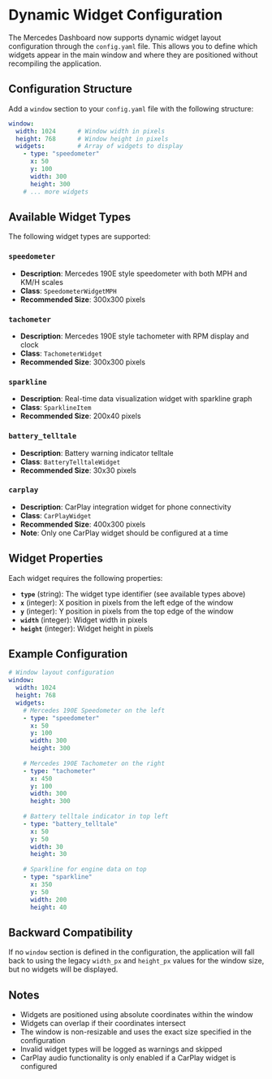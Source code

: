# Dynamic Widget Configuration

The Mercedes Dashboard now supports dynamic widget layout configuration through the `config.yaml` file. This allows you to define which widgets appear in the main window and where they are positioned without recompiling the application.

## Configuration Structure

Add a `window` section to your `config.yaml` file with the following structure:

```yaml
window:
  width: 1024      # Window width in pixels
  height: 768      # Window height in pixels
  widgets:         # Array of widgets to display
    - type: "speedometer"
      x: 50
      y: 100
      width: 300
      height: 300
    # ... more widgets
```

## Available Widget Types

The following widget types are supported:

### `speedometer`
- **Description**: Mercedes 190E style speedometer with both MPH and KM/H scales
- **Class**: `SpeedometerWidgetMPH`
- **Recommended Size**: 300x300 pixels

### `tachometer`
- **Description**: Mercedes 190E style tachometer with RPM display and clock
- **Class**: `TachometerWidget` 
- **Recommended Size**: 300x300 pixels

### `sparkline`
- **Description**: Real-time data visualization widget with sparkline graph
- **Class**: `SparklineItem`
- **Recommended Size**: 200x40 pixels

### `battery_telltale`
- **Description**: Battery warning indicator telltale
- **Class**: `BatteryTelltaleWidget`
- **Recommended Size**: 30x30 pixels

### `carplay`
- **Description**: CarPlay integration widget for phone connectivity
- **Class**: `CarPlayWidget`
- **Recommended Size**: 400x300 pixels
- **Note**: Only one CarPlay widget should be configured at a time

## Widget Properties

Each widget requires the following properties:

- **`type`** (string): The widget type identifier (see available types above)
- **`x`** (integer): X position in pixels from the left edge of the window
- **`y`** (integer): Y position in pixels from the top edge of the window  
- **`width`** (integer): Widget width in pixels
- **`height`** (integer): Widget height in pixels

## Example Configuration

```yaml
# Window layout configuration
window:
  width: 1024
  height: 768
  widgets:
    # Mercedes 190E Speedometer on the left
    - type: "speedometer"
      x: 50
      y: 100
      width: 300
      height: 300
    
    # Mercedes 190E Tachometer on the right  
    - type: "tachometer"
      x: 450
      y: 100
      width: 300
      height: 300
    
    # Battery telltale indicator in top left
    - type: "battery_telltale"
      x: 50
      y: 50
      width: 30
      height: 30
    
    # Sparkline for engine data on top
    - type: "sparkline"
      x: 350
      y: 50
      width: 200
      height: 40
```

## Backward Compatibility

If no `window` section is defined in the configuration, the application will fall back to using the legacy `width_px` and `height_px` values for the window size, but no widgets will be displayed.

## Notes

- Widgets are positioned using absolute coordinates within the window
- Widgets can overlap if their coordinates intersect
- The window is non-resizable and uses the exact size specified in the configuration
- Invalid widget types will be logged as warnings and skipped
- CarPlay audio functionality is only enabled if a CarPlay widget is configured 